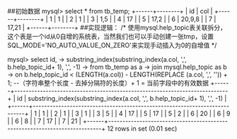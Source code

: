 ##初始数据
mysql> select * from tb_temp;
+------+--------+
| id   | col    |
+------+--------+
|    1 | 1      |
|    2 | 1      |
|    3 | 1,5    |
|    4 | 17     |
|    5 | 17,2   |
|    6 | 20,9,8 |
|    7 | 17,21  |
+------+--------+
##实现逻辑：
/*
使用mysql.help_topic表关联拆分，这个表是一个id从0自增的系统表，当然我们也可以手动创建一张tmp，设置SQL_MODE='NO_AUTO_VALUE_ON_ZERO'来实现手动插入为0的自增值
*/

mysql> select id,
    -> substring_index(substring_index(a.col, ',', b.help_topic_id+ 1), ',', -1) 
    -> from tb_temp  as a 
    ->     join mysql.help_topic as b 
    ->      on b.help_topic_id < (LENGTH(a.col)) - LENGTH(REPLACE (a.col, ',', '')) + 1; --（字符串整个长度 - 去掉分隔符的长度）+ 1 = 当前字段中的有效数据
+------+---------------------------------------------------------------------------+
| id   | substring_index(substring_index(a.col, ',', b.help_topic_id+ 1), ',', -1) |
+------+---------------------------------------------------------------------------+
|    1 | 1                                                                         |
|    2 | 1                                                                         |
|    3 | 1                                                                         |
|    3 | 5                                                                         |
|    4 | 17                                                                        |
|    5 | 17                                                                        |
|    5 | 2                                                                         |
|    6 | 20                                                                        |
|    6 | 9                                                                         |
|    6 | 8                                                                         |
|    7 | 17                                                                        |
|    7 | 21                                                                        |
+------+---------------------------------------------------------------------------+
12 rows in set (0.01 sec)
